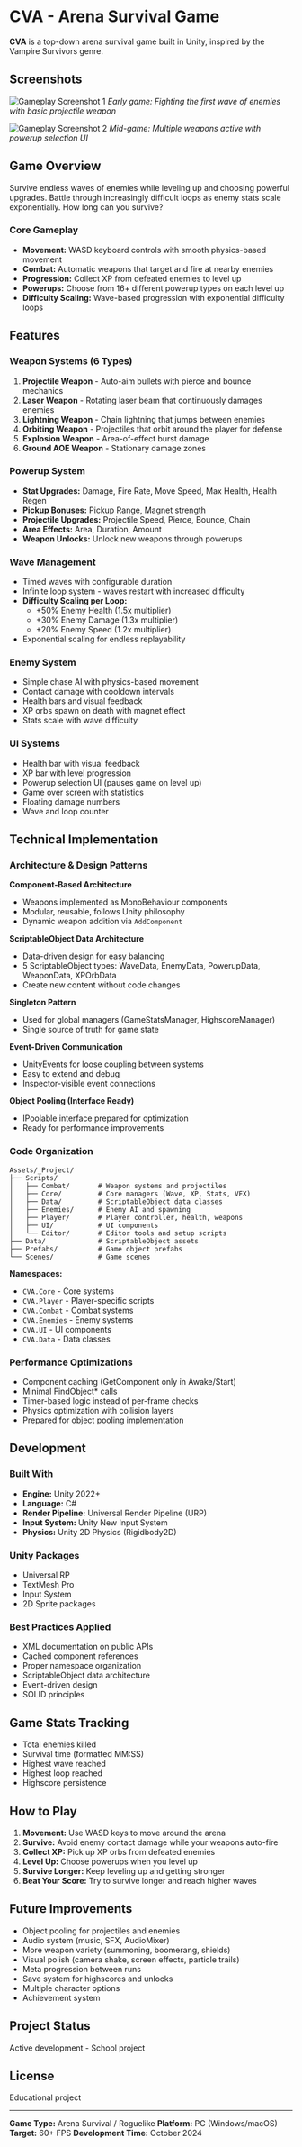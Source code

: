 # CVA - Arena Survival Game

**CVA** is a top-down arena survival game built in Unity, inspired by the Vampire Survivors genre.

## Screenshots

![Gameplay Screenshot 1](Screenshots/gameplay-1.png)
*Early game: Fighting the first wave of enemies with basic projectile weapon*

![Gameplay Screenshot 2](Screenshots/gameplay-2.png)
*Mid-game: Multiple weapons active with powerup selection UI*

## Game Overview

Survive endless waves of enemies while leveling up and choosing powerful upgrades. Battle through increasingly difficult loops as enemy stats scale exponentially. How long can you survive?

### Core Gameplay
- **Movement:** WASD keyboard controls with smooth physics-based movement
- **Combat:** Automatic weapons that target and fire at nearby enemies
- **Progression:** Collect XP from defeated enemies to level up
- **Powerups:** Choose from 16+ different powerup types on each level up
- **Difficulty Scaling:** Wave-based progression with exponential difficulty loops

## Features

### Weapon Systems (6 Types)
1. **Projectile Weapon** - Auto-aim bullets with pierce and bounce mechanics
2. **Laser Weapon** - Rotating laser beam that continuously damages enemies
3. **Lightning Weapon** - Chain lightning that jumps between enemies
4. **Orbiting Weapon** - Projectiles that orbit around the player for defense
5. **Explosion Weapon** - Area-of-effect burst damage
6. **Ground AOE Weapon** - Stationary damage zones

### Powerup System
- **Stat Upgrades:** Damage, Fire Rate, Move Speed, Max Health, Health Regen
- **Pickup Bonuses:** Pickup Range, Magnet strength
- **Projectile Upgrades:** Projectile Speed, Pierce, Bounce, Chain
- **Area Effects:** Area, Duration, Amount
- **Weapon Unlocks:** Unlock new weapons through powerups

### Wave Management
- Timed waves with configurable duration
- Infinite loop system - waves restart with increased difficulty
- **Difficulty Scaling per Loop:**
  - +50% Enemy Health (1.5x multiplier)
  - +30% Enemy Damage (1.3x multiplier)
  - +20% Enemy Speed (1.2x multiplier)
- Exponential scaling for endless replayability

### Enemy System
- Simple chase AI with physics-based movement
- Contact damage with cooldown intervals
- Health bars and visual feedback
- XP orbs spawn on death with magnet effect
- Stats scale with wave difficulty

### UI Systems
- Health bar with visual feedback
- XP bar with level progression
- Powerup selection UI (pauses game on level up)
- Game over screen with statistics
- Floating damage numbers
- Wave and loop counter

## Technical Implementation

### Architecture & Design Patterns

**Component-Based Architecture**
- Weapons implemented as MonoBehaviour components
- Modular, reusable, follows Unity philosophy
- Dynamic weapon addition via `AddComponent`

**ScriptableObject Data Architecture**
- Data-driven design for easy balancing
- 5 ScriptableObject types: WaveData, EnemyData, PowerupData, WeaponData, XPOrbData
- Create new content without code changes

**Singleton Pattern**
- Used for global managers (GameStatsManager, HighscoreManager)
- Single source of truth for game state

**Event-Driven Communication**
- UnityEvents for loose coupling between systems
- Easy to extend and debug
- Inspector-visible event connections

**Object Pooling (Interface Ready)**
- IPoolable interface prepared for optimization
- Ready for performance improvements

### Code Organization

```
Assets/_Project/
├── Scripts/
│   ├── Combat/       # Weapon systems and projectiles
│   ├── Core/         # Core managers (Wave, XP, Stats, VFX)
│   ├── Data/         # ScriptableObject data classes
│   ├── Enemies/      # Enemy AI and spawning
│   ├── Player/       # Player controller, health, weapons
│   ├── UI/           # UI components
│   └── Editor/       # Editor tools and setup scripts
├── Data/             # ScriptableObject assets
├── Prefabs/          # Game object prefabs
└── Scenes/           # Game scenes
```

**Namespaces:**
- `CVA.Core` - Core systems
- `CVA.Player` - Player-specific scripts
- `CVA.Combat` - Combat systems
- `CVA.Enemies` - Enemy systems
- `CVA.UI` - UI components
- `CVA.Data` - Data classes

### Performance Optimizations
- Component caching (GetComponent only in Awake/Start)
- Minimal FindObject* calls
- Timer-based logic instead of per-frame checks
- Physics optimization with collision layers
- Prepared for object pooling implementation

## Development

### Built With
- **Engine:** Unity 2022+
- **Language:** C#
- **Render Pipeline:** Universal Render Pipeline (URP)
- **Input System:** Unity New Input System
- **Physics:** Unity 2D Physics (Rigidbody2D)

### Unity Packages
- Universal RP
- TextMesh Pro
- Input System
- 2D Sprite packages

### Best Practices Applied
- XML documentation on public APIs
- Cached component references
- Proper namespace organization
- ScriptableObject data architecture
- Event-driven design
- SOLID principles

## Game Stats Tracking
- Total enemies killed
- Survival time (formatted MM:SS)
- Highest wave reached
- Highest loop reached
- Highscore persistence

## How to Play

1. **Movement:** Use WASD keys to move around the arena
2. **Survive:** Avoid enemy contact damage while your weapons auto-fire
3. **Collect XP:** Pick up XP orbs from defeated enemies
4. **Level Up:** Choose powerups when you level up
5. **Survive Longer:** Keep leveling up and getting stronger
6. **Beat Your Score:** Try to survive longer and reach higher waves

## Future Improvements
- Object pooling for projectiles and enemies
- Audio system (music, SFX, AudioMixer)
- More weapon variety (summoning, boomerang, shields)
- Visual polish (camera shake, screen effects, particle trails)
- Meta progression between runs
- Save system for highscores and unlocks
- Multiple character options
- Achievement system

## Project Status
Active development - School project

## License
Educational project

---

**Game Type:** Arena Survival / Roguelike
**Platform:** PC (Windows/macOS)
**Target:** 60+ FPS
**Development Time:** October 2024
